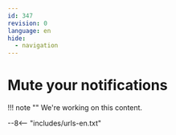 ```yaml
---
id: 347
revision: 0
language: en
hide:
  - navigation
---
```


# Mute your notifications

!!! note ""
     We're working on this content.


--8<-- "includes/urls-en.txt"